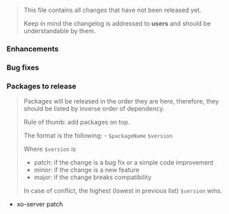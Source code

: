 > This file contains all changes that have not been released yet.
>
> Keep in mind the changelog is addressed to **users** and should be
> understandable by them.

### Enhancements

### Bug fixes

### Packages to release

> Packages will be released in the order they are here, therefore, they should
> be listed by inverse order of dependency.
>
> Rule of thumb: add packages on top.
>
> The format is the following: - `$packageName` `$version`
>
> Where `$version` is
>
> - patch: if the change is a bug fix or a simple code improvement
> - minor: if the change is a new feature
> - major: if the change breaks compatibility
>
> In case of conflict, the highest (lowest in previous list) `$version` wins.

- xo-server patch
